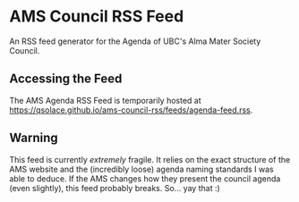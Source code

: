 # AMS Council RSS Feed
An RSS feed generator for the Agenda of UBC's Alma Mater Society Council.

## Accessing the Feed
The AMS Agenda RSS Feed is temporarily hosted at https://qsolace.github.io/ams-council-rss/feeds/agenda-feed.rss.

## Warning
This feed is currently _extremely_ fragile. It relies on the exact structure of the AMS website and the (incredibly 
loose) agenda naming standards I was able to deduce. If the AMS changes how they present the council agenda (even slightly),
this feed probably breaks. So... yay that :)
